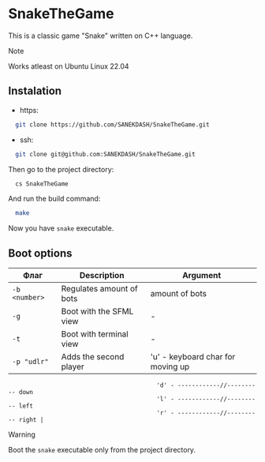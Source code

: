 # SnakeTheGame

This is a classic game "Snake" written on C++ language.

> [!NOTE]
> Works atleast on Ubuntu Linux 22.04


## Instalation
- https:
```bash
  git clone https://github.com/SANEKDASH/SnakeTheGame.git
```
- ssh:
```bash
  git clone git@github.com:SANEKDASH/SnakeTheGame.git
```
Then go to the project directory:
```bash
  cs SnakeTheGame
```
And run the build command:
```bash
  make
```

Now you have `snake` executable.

## Boot options
| Флаг | Description              | Argument          |
|------|--------------------------|-------------------|
| `-b <number>` | Regulates amount of bots | amount of bots    |
| `-g`          | Boot with the SFML view  |     -             |
| `-t`          | Boot with terminal view  | -                |
| `-p "udlr"`   | Adds the second player   |  'u' - keyboard char for moving up
                                              'd' - ------------//---------- down
                                              'l' - ------------//---------- left                         
                                              'r' - ------------//---------- right |

> [!WARNING]
> Boot the `snake` executable only from the project directory.


